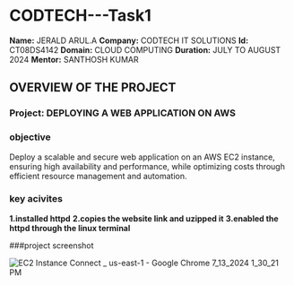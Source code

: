 # CODTECH---Task1

**Name:** JERALD ARUL.A
**Company:** CODTECH IT SOLUTIONS
**Id:** CT08DS4142
**Domain:** CLOUD COMPUTING 
**Duration:** JULY TO AUGUST 2024
**Mentor:** SANTHOSH KUMAR 

## OVERVIEW OF THE PROJECT

### Project:  DEPLOYING A WEB APPLICATION ON AWS

### objective 
Deploy a scalable and secure web application on an AWS EC2 instance, ensuring high availability and performance, while optimizing costs through efficient resource management and automation.


### key acivites 
**1.installed httpd**
**2.copies the website link and uzipped it** 
**3.enabled the httpd through the linux terminal**

###project screenshot

![EC2 Instance Connect _ us-east-1 - Google Chrome 7_13_2024 1_30_21 PM](https://github.com/user-attachments/assets/07fed345-f086-4d17-990d-de6f70f8f403)
